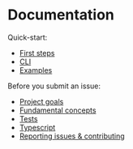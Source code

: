 # Documentation

Quick-start:

- [First steps](./FIRST-STEPS.md)
- [CLI](./CLI.md)
- [Examples](../examples)

Before you submit an issue:

- [Project goals](./GOALS.md)
- [Fundamental concepts](./CONCEPTS.md)
- [Tests](../test)
- [Typescript](./TYPESCRIPT.md)
- [Reporting issues & contributing](./ISSUES-CONTRIBUTING.md)
